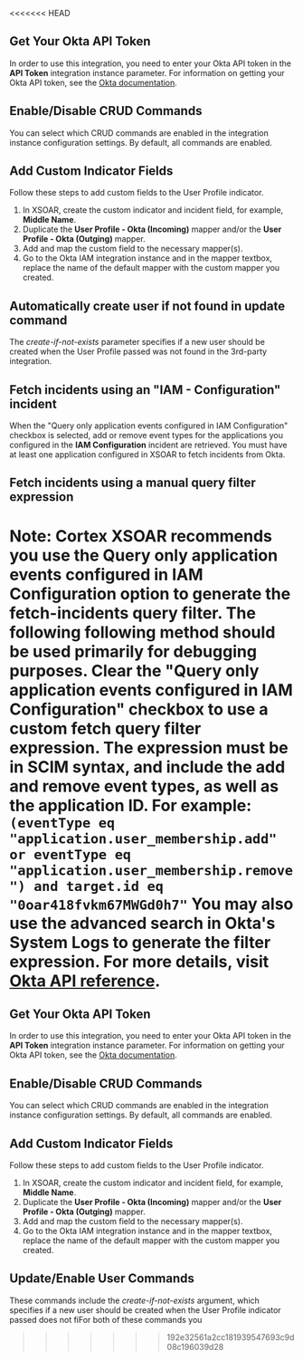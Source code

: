 <<<<<<< HEAD
## Get Your Okta API Token

In order to use this integration, you need to enter your Okta API token in the **API Token** integration instance parameter. For information on getting your Okta API token, see the [Okta documentation](https://developer.okta.com/docs/api/getting_started/getting_a_token).

## Enable/Disable CRUD Commands
You can select which CRUD commands are enabled in the integration instance configuration settings. By default, all commands are enabled.

## Add Custom Indicator Fields
Follow these steps to add custom fields to the User Profile indicator.

1. In XSOAR, create the custom indicator and incident field, for example, **Middle Name**.
2. Duplicate the **User Profile - Okta (Incoming)** mapper and/or the **User Profile - Okta (Outging)** mapper.
3. Add and map the custom field to the necessary mapper(s).
4. Go to the Okta IAM integration instance and in the mapper textbox, replace the name of the default mapper with the custom mapper you created.

## Automatically create user if not found in update command
The *create-if-not-exists* parameter specifies if a new user should be created when the User Profile passed was not found in the 3rd-party integration.

## Fetch incidents using an "IAM - Configuration" incident
When the "Query only application events configured in IAM Configuration" checkbox is selected, add or remove event types for the applications you configured in the **IAM Configuration** incident are retrieved.  You must have at least one application configured in XSOAR to fetch incidents from Okta.

## Fetch incidents using a manual query filter expression
**Note: Cortex XSOAR recommends you use the Query only application events configured in IAM Configuration option to generate the fetch-incidents query filter. The following following method should be used primarily for debugging purposes.**
Clear the "Query only application events configured in IAM Configuration" checkbox to use a custom fetch query filter expression. The expression must be in SCIM syntax, and include the add and remove event types, as well as the application ID. 
For example: `(eventType eq "application.user_membership.add" or eventType eq "application.user_membership.remove") and target.id eq "0oar418fvkm67MWGd0h7"`
You may also use the advanced search in Okta's System Logs to generate the filter expression.
For more details, visit [Okta API reference](https://developer.okta.com/docs/reference/api/system-log/#expression-filter).
=======
## Get Your Okta API Token

In order to use this integration, you need to enter your Okta API token in the **API Token** integration instance parameter. For information on getting your Okta API token, see the [Okta documentation](https://developer.okta.com/docs/api/getting_started/getting_a_token).

## Enable/Disable CRUD Commands
You can select which CRUD commands are enabled in the integration instance configuration settings. By default, all commands are enabled.

## Add Custom Indicator Fields
Follow these steps to add custom fields to the User Profile indicator.

1. In XSOAR, create the custom indicator and incident field, for example, **Middle Name**.
2. Duplicate the **User Profile - Okta (Incoming)** mapper and/or the **User Profile - Okta (Outging)** mapper.
3. Add and map the custom field to the necessary mapper(s).
4. Go to the Okta IAM integration instance and in the mapper textbox, replace the name of the default mapper with the custom mapper you created.

## Update/Enable User Commands
These commands include the *create-if-not-exists* argument, which specifies if a new user should be created when the User Profile indicator passed does not fiFor both of these commands you 
>>>>>>> 192e32561a2cc181939547693c9d08c196039d28
